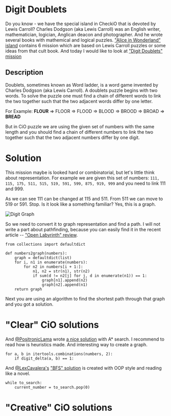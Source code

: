 # Digit Doublets

Do you know - we have the special island in CheckiO that is devoted by Lewis Carroll?
Charles Dodgson (aka Lewis Carroll) was an English writer, mathematician, logician,
Anglican deacon and photographer. And he wrote several books with mathemical and logical puzzles.
["Alice in Wonderland" island](http://www.checkio.org/station/alice/) contains
6 mission which are based on Lewis Carroll puzzles or some ideas from that cult book.
And today I would like to look at ["Digit Doublets" mission](http://www.checkio.org/mission/digits-doublets/share/911c36cfc7e36e7394548adbca23eb49/)

## Description

Doublets, sometimes known as Word ladder, is a word game invented by Charles Dodgson
(aka Lewis Carroll). A doublets puzzle begins with two words.
To solve the puzzle one must find a chain of different words 
to link the two together such that the two adjacent words differ by one letter.

For Example: **FLOUR** ⇒ FLOOR ⇒ FLOOD ⇒ BLOOD ⇒ BROOD ⇒ BROAD ⇒ **BREAD**

But in CiO puzzle we are using the given set of numbers with the same length and you should
find a chain of different numbers to link the two together
such that the two adjacent numbers differ by one digit.

# Solution

This mission maybe is looked hard or combinatorial, but let's little think about representation.
For example we are given this set of numbers: 
`111, 115, 175, 511, 515, 519, 591, 599, 875, 919, 999` and you need to link 111 and 999.
 
As we can see 111 can be changed at 115 and 511. From 511 we can move to 519 or 591. 
Stop. Is it look like a something familiar? Yes, this is a graph.

![Digit Graph](http://checkio.s3.amazonaws.com/blog/share/digit-graph.svg)

So we need to convert it to graph representation and find a path. 
I will not write a part about pathfinding, because you can easily find it in the recent article
-- ["Open Labyrinth" review](http://www.checkio.org/blog/find-path/).

```
from collections import defaultdict

def numbers2graph(numbers):
    graph = defaultdict(list)
    for i, n1 in enumerate(numbers):
        for n2 in numbers[i + 1:]:
            n1, n2 = str(n1), str(n2)
            if sum(d != n2[j] for j, d in enumerate(n1)) == 1:
                graph[n1].append(n2)
                graph[n2].append(n1)
    return graph
```

Next you are using an algorithm to find the shortest path through that graph and you got a solution.
 
# "Clear" CiO solutions

And [@PositronicLama](http://www.checkio.org/user/PositronicLlama/) wrote [a nice solution][PositronicLlama-solution]
 with A\* search. I recommend to read how is heuristics made. And interesting way to create a graph.
 
```
for a, b in itertools.combinations(numbers, 2):
    if digit_delta(a, b) == 1:
```

And [@LexCavalera's](http://www.checkio.org/user/LexCavalera) ["BFS" solution][LexCavalera-solution] is
created with OOP style and reading like a novel.

```
while to_search:
    current_number = to_search.pop(0)
```

# "Creative" CiO solutions



[PositronicLlama-solution]: http://www.checkio.org/mission/digits-doublets/publications/PositronicLlama/python-3/a/share/0a94d5a3b22839f0e88e53a7b548163f/
[LexCavalera-solution]: http://www.checkio.org/mission/digits-doublets/publications/LexCavalera/python-27/first/share/620074f0660cae9881b2e999651e5102/